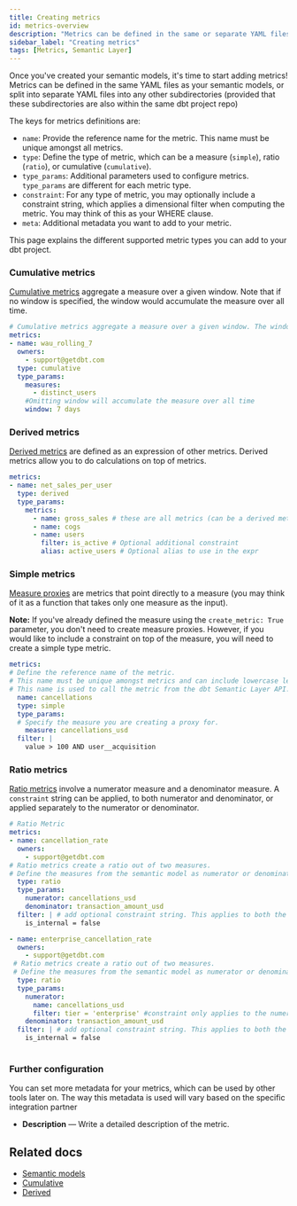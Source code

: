 ```yaml
---
title: Creating metrics
id: metrics-overview
description: "Metrics can be defined in the same or separate YAML files from semantic models within the same dbt project repo."
sidebar_label: "Creating metrics"
tags: [Metrics, Semantic Layer]
---
```

  
Once you've created your semantic models, it's time to start adding metrics! Metrics can be defined in the same YAML files as your semantic models, or split into separate YAML files into any other subdirectories (provided that these subdirectories are also within the same dbt project repo)

The keys for metrics definitions are: 

* `name`: Provide the reference name for the metric. This name must be unique amongst all metrics.  
* `type`: Define the type of metric, which can be a measure (`simple`), ratio (`ratio`), or cumulative (`cumulative`). 
* `type_params`: Additional parameters used to configure metrics. `type_params` are different for each metric type. 
* `constraint`: For any type of metric, you may optionally include a constraint string, which applies a dimensional filter when computing the metric. You may think of this as your WHERE clause.  
* `meta`: Additional metadata you want to add to your metric. 

This page explains the different supported metric types you can add to your dbt project. 
<!--
- [Cumulative](#cumulative-metrics) — Cumulative metrics aggregate a measure over a given window.
- [Derived](#derived-metrics) — An expression of other metrics, which allows you to do calculation on top of metrics.
- [Expression](#expression-metrics) — Allow measures to be modified using a SQL expression.
- [Measure proxy](#measure-proxy-metrics) — Metrics that refer directly to one measure.
- [Ratio](#ratio-metrics) — Create a ratio out of two measures. 
-->

### Cumulative metrics 

[Cumulative metrics](/docs/build/cumulative) aggregate a measure over a given window. Note that if no window is specified, the window would accumulate the measure over all time. 

```yaml
# Cumulative metrics aggregate a measure over a given window. The window is considered infinite if no window parameter is passed (accumulate the measure over all time)
metrics:
- name: wau_rolling_7
  owners:
    - support@getdbt.com
  type: cumulative
  type_params:
    measures:
      - distinct_users
    #Omitting window will accumulate the measure over all time
    window: 7 days
```

### Derived metrics

[Derived metrics](/docs/build/derived) are defined as an expression of other metrics. Derived metrics allow you to do calculations on top of metrics. 

```yaml
metrics:
- name: net_sales_per_user
  type: derived
  type_params:
    metrics:
      - name: gross_sales # these are all metrics (can be a derived metric, meaning building a derived metric with derived metrics)
      - name: cogs
      - name: users
        filter: is_active # Optional additional constraint
        alias: active_users # Optional alias to use in the expr
```
<!--
### Expression metrics
Use [expression metrics](/docs/build/expr) when you're building a metric that involves a SQL expression of multiple measures.

```yaml
# Expression metric
metrics:
  name: revenue_usd
  type: expr # Expression metrics allow you to pass in any valid SQL expression.
  type_params:
    expr: transaction_amount_usd - cancellations_usd + alterations_usd # Define the SQL expression 
    measures: # Define all the measures that are to be used in this expression metric 
      - transaction_amount_usd
      - cancellations_usd
      - alterations_usd
```
-->

### Simple metrics

[Measure proxies](/docs/build/simple) are metrics that point directly to a measure (you may think of it as a function that takes only one measure as the input). 

**Note:** If you've already defined the measure using the `create_metric: True` parameter, you don't need to create measure proxies.  However, if you would like to include a constraint on top of the measure, you will need to create a simple type metric. 

```yaml
metrics: 
# Define the reference name of the metric.  
# This name must be unique amongst metrics and can include lowercase letters, numbers, and underscores. 
# This name is used to call the metric from the dbt Semantic Layer API.
  name: cancellations 
  type: simple 
  type_params:
  # Specify the measure you are creating a proxy for. 
    measure: cancellations_usd 
  filter: | 
    value > 100 AND user__acquisition
```

### Ratio metrics 

[Ratio metrics](/docs/build/ratio) involve a numerator measure and a denominator measure. A  `constraint` string  can be applied, to both numerator and denominator, or applied separately to the numerator or denominator. 

```yaml
# Ratio Metric
metrics:
- name: cancellation_rate
  owners:
    - support@getdbt.com
# Ratio metrics create a ratio out of two measures.
# Define the measures from the semantic model as numerator or denominator
  type: ratio  
  type_params:
    numerator: cancellations_usd
    denominator: transaction_amount_usd
  filter: | # add optional constraint string. This applies to both the numerator and denominator
    is_internal = false

- name: enterprise_cancellation_rate
  owners:
    - support@getdbt.com
 # Ratio metrics create a ratio out of two measures. 
 # Define the measures from the semantic model as numerator or denominator
  type: ratio 
  type_params:
    numerator: 
      name: cancellations_usd
      filter: tier = 'enterprise' #constraint only applies to the numerator
    denominator: transaction_amount_usd 
  filter: | # add optional constraint string. This applies to both the numerator and denominator
    is_internal = false
  
```


### Further configuration 

You can set more metadata for your metrics, which can be used by other tools later on. The way this metadata is used will vary based on the specific integration partner

- **Description** &mdash;  Write a detailed description of the metric.

<!--Provide a detailed description of the metric. This description is surfaced in the main “definition” section of the metric page using rich Markdown formatting in the Transform UI. [this includes transform and not sure how this looks in core and cloud]-->


## Related docs

- [Semantic models](/docs/build/semantic-models)
- [Cumulative](/docs/build/cumulative)
- [Derived](/docs/build/derived)



